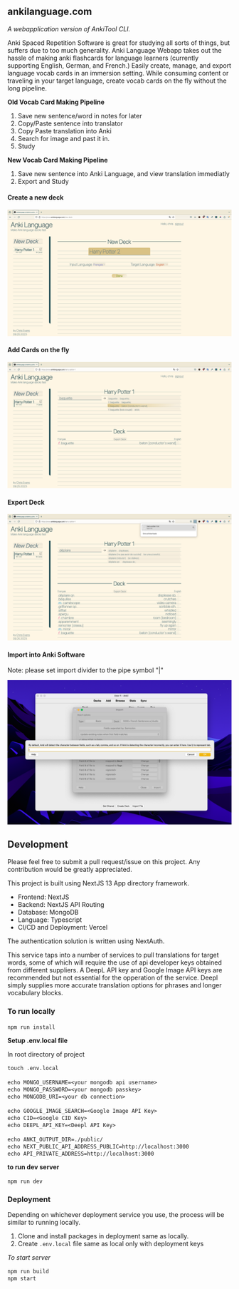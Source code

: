 
## ankilanguage.com
*A webapplication version of AnkiTool CLI.*

Anki Spaced Repetition Software is great for studying all sorts of things, but suffers due to too much generality. Anki Language Webapp takes out the hassle of making anki flashcards for language learners (currently supporting English, German, and French.) Easily create, manage, and export language vocab cards in an immersion setting. While consuming content or traveling in your target language, create vocab cards on the fly without the long pipeline. 

**Old Vocab Card Making Pipeline**

1. Save new sentence/word in notes for later
2. Copy/Paste sentence into translator
3. Copy Paste translation into Anki
4. Search for image and past it in.
5. Study

**New Vocab Card Making Pipeline**

1. Save new sentence into Anki Language, and view translation immediatly
2. Export and Study

#### Create a new deck
![New Deck](https://raw.githubusercontent.com/ChrisWeldon/AnkiLanguage/main/public/ankiweb_newdeck.png)

#### Add Cards on the fly
![Adding Card](https://raw.githubusercontent.com/ChrisWeldon/AnkiLanguage/main/public/ankiweb_addcard.png)

#### Export Deck
![Exporting Deck](https://raw.githubusercontent.com/ChrisWeldon/AnkiLanguage/main/public/ankiweb_exportdeck.png)

#### Import into Anki Software
Note: please set import divider to the pipe symbol "|"

![Importing Deck](https://raw.githubusercontent.com/ChrisWeldon/AnkiLanguage/main/public/ankiweb_importdeck.png)



## Development

Please feel free to submit a pull request/issue on this project. Any contribution would be greatly appreciated.

This project is built using NextJS 13 App directory framework.

- Frontend: NextJS
- Backend: NextJS API Routing
- Database: MongoDB
- Language: Typescript
- CI/CD and Deployment: Vercel

The authentication solution is written using NextAuth.

This service taps into a number of services to pull translations for target words, some of which will require the use of api developer keys obtained from different suppliers. A DeepL API key and Google Image API keys are recommended but not essential for the opperation of the service. Deepl simply supplies more accurate translation options for phrases and longer vocabulary blocks.

### To run locally

`npm run install`

**Setup .env.local file**

In root directory of project

```
touch .env.local

echo MONGO_USERNAME=<your mongodb api username>
echo MONGO_PASSWORD=<your mongodb passkey>
echo MONGODB_URI=<your db connection>

echo GOOGLE_IMAGE_SEARCH=<Google Image API Key>
echo CID=<Google CID Key>
echo DEEPL_API_KEY=<Deepl API Key>

echo ANKI_OUTPUT_DIR=./public/
echo NEXT_PUBLIC_API_ADDRESS_PUBLIC=http://localhost:3000
echo API_PRIVATE_ADDRESS=http://localhost:3000

```

**to run dev server**

```npm run dev```


### Deployment

Depending on whichever deployment service you use, the process will be similar to running locally.

1. Clone and install packages in deployment same as locally.
2. Create `.env.local` file same as local only with deployment keys

*To start server*

```
npm run build
npm start
```

